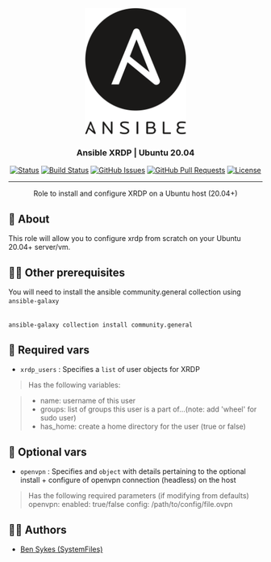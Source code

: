 <p align="center">
  <a href="" rel="noopener">
 <img width=200px height=250px src="/images/ansible.png" alt="Ansible Project"></a>
</p>

<h3 align="center">Ansible XRDP | Ubuntu 20.04</h3>

<div align="center">

[![Status](https://img.shields.io/badge/status-active-success.svg)](https://sykesdev.ca/projects/)
[![Build Status](https://github.com/systemfiles/ansible-xrdp-ubuntu/workflows/test-local/badge.svg)](https://github.com/systemfiles/ansible-xrdp-ubuntu/actions?query=workflow%3Atest-local)
[![GitHub Issues](https://img.shields.io/github/issues/systemfiles/ansible-xrdp-ubuntu.svg)](https://github.com/SystemFiles/ansible-xrdp-ubuntu/issues)
[![GitHub Pull Requests](https://img.shields.io/github/issues-pr/systemfiles/ansible-xrdp-ubuntu.svg)](https://github.com/SystemFiles/ansible-xrdp-ubuntu/issues)
[![License](https://img.shields.io/badge/license-Apache2.0-blue.svg)](/LICENSE)

</div>

---

<p align="center"> Role to install and configure XRDP on a Ubuntu host (20.04+)
    <br> 
</p>

## 🧐 About <a name = "about"></a>

This role will allow you to configure xrdp from scratch on your Ubuntu 20.04+ server/vm.

## 👷‍♂️ Other prerequisites

You will need to install the ansible community.general collection using `ansible-galaxy`

```bash

ansible-galaxy collection install community.general

```

## 🚨 Required vars

- `xrdp_users` : Specifies a `list` of user objects for XRDP

> Has the following variables:

> - name: username of this user 
> - groups: list of groups this user is a part of...(note: add 'wheel' for sudo user)
> - has_home: create a home directory for the user (true or false)

## 🤔 Optional vars

- `openvpn` : Specifies and `object` with details pertaining to the optional install + configure of openvpn connection (headless) on the host

> Has the following required parameters (if modifying from defaults)
> openvpn:
>   enabled: true/false
>   config: /path/to/config/file.ovpn

## 👷‍♂️ Authors <a name = "authors" >

- [Ben Sykes (SystemFiles)](https://sykesdev.ca/)
